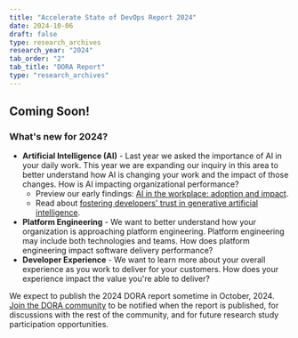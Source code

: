 ```yaml
---
title: "Accelerate State of DevOps Report 2024"
date: 2024-10-06
draft: false
type: research_archives
research_year: "2024"
tab_order: "2"
tab_title: "DORA Report"
type: "research_archives"
---
```


## Coming Soon!

### What's new for 2024?

* **Artificial Intelligence (AI)** - Last year we asked the importance of AI in your daily work. This year we are expanding our inquiry in this area to better understand how AI is changing your work and the impact of those changes. How is AI impacting organizational performance?
  * Preview our early findings:  [AI in the workplace: adoption and impact](ai-preview).
  * Read about [fostering developers' trust in generative artificial intelligence](trust-in-ai).
* **Platform Engineering** - We want to better understand how your organization is approaching platform engineering. Platform engineering may include both technologies and teams. How does platform engineering impact software delivery performance?
* **Developer Experience** - We want to learn more about your overall experience as you work to deliver for your customers. How does your experience impact the value you're able to deliver?

We expect to publish the 2024 DORA report sometime in October, 2024. [Join the DORA community](https://dora.community) to be notified when the report is published, for discussions with the rest of the community, and for future research study participation opportunities.